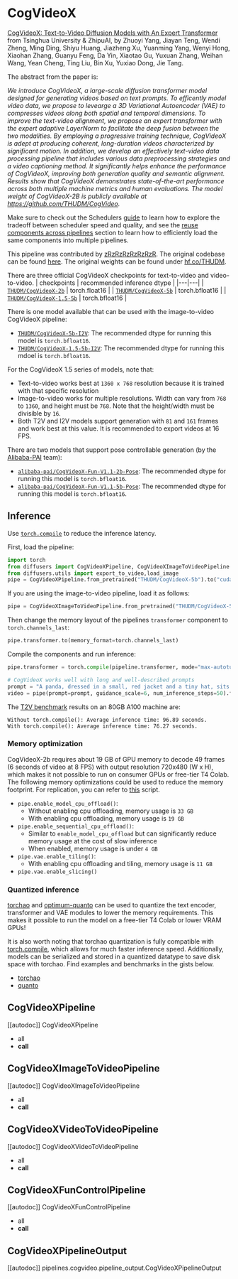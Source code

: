 <!--Copyright 2024 The HuggingFace Team. All rights reserved.
#
# Licensed under the Apache License, Version 2.0 (the "License");
# you may not use this file except in compliance with the License.
# You may obtain a copy of the License at
#
#     http://www.apache.org/licenses/LICENSE-2.0
#
# Unless required by applicable law or agreed to in writing, software
# distributed under the License is distributed on an "AS IS" BASIS,
# WITHOUT WARRANTIES OR CONDITIONS OF ANY KIND, either express or implied.
# See the License for the specific language governing permissions and
# limitations under the License.
-->

# CogVideoX

[CogVideoX: Text-to-Video Diffusion Models with An Expert Transformer](https://arxiv.org/abs/2408.06072) from Tsinghua University & ZhipuAI, by Zhuoyi Yang, Jiayan Teng, Wendi Zheng, Ming Ding, Shiyu Huang, Jiazheng Xu, Yuanming Yang, Wenyi Hong, Xiaohan Zhang, Guanyu Feng, Da Yin, Xiaotao Gu, Yuxuan Zhang, Weihan Wang, Yean Cheng, Ting Liu, Bin Xu, Yuxiao Dong, Jie Tang.

The abstract from the paper is:

*We introduce CogVideoX, a large-scale diffusion transformer model designed for generating videos based on text prompts. To efficently model video data, we propose to levearge a 3D Variational Autoencoder (VAE) to compresses videos along both spatial and temporal dimensions. To improve the text-video alignment, we propose an expert transformer with the expert adaptive LayerNorm to facilitate the deep fusion between the two modalities. By employing a progressive training technique, CogVideoX is adept at producing coherent, long-duration videos characterized by significant motion. In addition, we develop an effectively text-video data processing pipeline that includes various data preprocessing strategies and a video captioning method. It significantly helps enhance the performance of CogVideoX, improving both generation quality and semantic alignment. Results show that CogVideoX demonstrates state-of-the-art performance across both multiple machine metrics and human evaluations. The model weight of CogVideoX-2B is publicly available at https://github.com/THUDM/CogVideo.*

<Tip>

Make sure to check out the Schedulers [guide](../../using-diffusers/schedulers.md) to learn how to explore the tradeoff between scheduler speed and quality, and see the [reuse components across pipelines](../../using-diffusers/loading.md#reuse-a-pipeline) section to learn how to efficiently load the same components into multiple pipelines.

</Tip>

This pipeline was contributed by [zRzRzRzRzRzRzR](https://github.com/zRzRzRzRzRzRzR). The original codebase can be found [here](https://huggingface.co/THUDM). The original weights can be found under [hf.co/THUDM](https://huggingface.co/THUDM).

There are three official CogVideoX checkpoints for text-to-video and video-to-video.
| checkpoints | recommended inference dtype |
|---|---|
| [`THUDM/CogVideoX-2b`](https://huggingface.co/THUDM/CogVideoX-2b) | torch.float16 |
| [`THUDM/CogVideoX-5b`](https://huggingface.co/THUDM/CogVideoX-5b) | torch.bfloat16 |
| [`THUDM/CogVideoX-1.5-5b`](https://huggingface.co/THUDM/CogVideoX-1.5-5b) | torch.bfloat16 |

There is one model available that can be used with the image-to-video CogVideoX pipeline:
- [`THUDM/CogVideoX-5b-I2V`](https://huggingface.co/THUDM/CogVideoX-5b-I2V): The recommended dtype for running this model is `torch.bfloat16`.
- [`THUDM/CogVideoX-1.5-5b-I2V`](https://huggingface.co/THUDM/CogVideoX-1.5-5b-I2V): The recommended dtype for running this mdoel is `torch.bfloat16`.

For the CogVideoX 1.5 series of models, note that:
- Text-to-video works best at `1360 x 768` resolution because it is trained with that specific resolution
- Image-to-video works for multiple resolutions. Width can vary from `768` to `1360`, and height must be `768`. Note that the height/width must be divisible by `16`.
- Both T2V and I2V models support generation with `81` and `161` frames and work best at this value. It is recommended to export videos at 16 FPS.

There are two models that support pose controllable generation (by the [Alibaba-PAI](https://huggingface.co/alibaba-pai) team):
- [`alibaba-pai/CogVideoX-Fun-V1.1-2b-Pose`](https://huggingface.co/alibaba-pai/CogVideoX-Fun-V1.1-2b-Pose): The recommended dtype for running this model is `torch.bfloat16`.
- [`alibaba-pai/CogVideoX-Fun-V1.1-5b-Pose`](https://huggingface.co/alibaba-pai/CogVideoX-Fun-V1.1-5b-Pose): The recommended dtype for running this model is `torch.bfloat16`.

## Inference

Use [`torch.compile`](https://huggingface.co/docs/diffusers/main/en/tutorials/fast_diffusion#torchcompile) to reduce the inference latency.

First, load the pipeline:

```python
import torch
from diffusers import CogVideoXPipeline, CogVideoXImageToVideoPipeline
from diffusers.utils import export_to_video,load_image
pipe = CogVideoXPipeline.from_pretrained("THUDM/CogVideoX-5b").to("cuda") # or "THUDM/CogVideoX-2b" 
```

If you are using the image-to-video pipeline, load it as follows:

```python
pipe = CogVideoXImageToVideoPipeline.from_pretrained("THUDM/CogVideoX-5b-I2V").to("cuda")
```

Then change the memory layout of the pipelines `transformer` component to `torch.channels_last`:

```python
pipe.transformer.to(memory_format=torch.channels_last)
```

Compile the components and run inference:

```python
pipe.transformer = torch.compile(pipeline.transformer, mode="max-autotune", fullgraph=True)

# CogVideoX works well with long and well-described prompts
prompt = "A panda, dressed in a small, red jacket and a tiny hat, sits on a wooden stool in a serene bamboo forest. The panda's fluffy paws strum a miniature acoustic guitar, producing soft, melodic tunes. Nearby, a few other pandas gather, watching curiously and some clapping in rhythm. Sunlight filters through the tall bamboo, casting a gentle glow on the scene. The panda's face is expressive, showing concentration and joy as it plays. The background includes a small, flowing stream and vibrant green foliage, enhancing the peaceful and magical atmosphere of this unique musical performance."
video = pipe(prompt=prompt, guidance_scale=6, num_inference_steps=50).frames[0]
```

The [T2V benchmark](https://gist.github.com/a-r-r-o-w/5183d75e452a368fd17448fcc810bd3f) results on an 80GB A100 machine are:

```
Without torch.compile(): Average inference time: 96.89 seconds.
With torch.compile(): Average inference time: 76.27 seconds.
```

### Memory optimization

CogVideoX-2b requires about 19 GB of GPU memory to decode 49 frames (6 seconds of video at 8 FPS) with output resolution 720x480 (W x H), which makes it not possible to run on consumer GPUs or free-tier T4 Colab. The following memory optimizations could be used to reduce the memory footprint. For replication, you can refer to [this](https://gist.github.com/a-r-r-o-w/3959a03f15be5c9bd1fe545b09dfcc93) script.

- `pipe.enable_model_cpu_offload()`:
  - Without enabling cpu offloading, memory usage is `33 GB`
  - With enabling cpu offloading, memory usage is `19 GB`
- `pipe.enable_sequential_cpu_offload()`:
  - Similar to `enable_model_cpu_offload` but can significantly reduce memory usage at the cost of slow inference
  - When enabled, memory usage is under `4 GB`
- `pipe.vae.enable_tiling()`:
  - With enabling cpu offloading and tiling, memory usage is `11 GB`
- `pipe.vae.enable_slicing()`

### Quantized inference

[torchao](https://github.com/pytorch/ao) and [optimum-quanto](https://github.com/huggingface/optimum-quanto/) can be used to quantize the text encoder, transformer and VAE modules to lower the memory requirements. This makes it possible to run the model on a free-tier T4 Colab or lower VRAM GPUs!

It is also worth noting that torchao quantization is fully compatible with [torch.compile](/optimization/torch2.0#torchcompile), which allows for much faster inference speed. Additionally, models can be serialized and stored in a quantized datatype to save disk space with torchao. Find examples and benchmarks in the gists below.
- [torchao](https://gist.github.com/a-r-r-o-w/4d9732d17412888c885480c6521a9897)
- [quanto](https://gist.github.com/a-r-r-o-w/31be62828b00a9292821b85c1017effa)

## CogVideoXPipeline

[[autodoc]] CogVideoXPipeline
  - all
  - __call__

## CogVideoXImageToVideoPipeline

[[autodoc]] CogVideoXImageToVideoPipeline
  - all
  - __call__

## CogVideoXVideoToVideoPipeline

[[autodoc]] CogVideoXVideoToVideoPipeline
  - all
  - __call__

## CogVideoXFunControlPipeline

[[autodoc]] CogVideoXFunControlPipeline
  - all
  - __call__

## CogVideoXPipelineOutput

[[autodoc]] pipelines.cogvideo.pipeline_output.CogVideoXPipelineOutput
